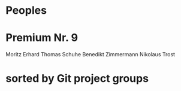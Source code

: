 # Peoples
# Premium Nr. 9 
Moritz Erhard
Thomas Schuhe
Benedikt Zimmermann
Nikolaus Trost
# sorted by Git project groups

